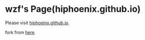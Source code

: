 wzf's Page(hiphoenix.github.io)
=================

Please visit [hiphoeinx.github.io](http://hiphoenix.github.io).

fork from [here](https://github.com/hustcat).
